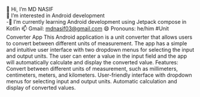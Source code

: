👋 Hi, I’m MD NASIF <br>
👀 I’m interested in Android development <br>
-🌱 I’m currently learning Android development using Jetpack compose in Kotlin 
📫 Gmail: mdnasif03@gmail.com
😄 Pronouns: he/him
#Unit Converter App
This Android application is a unit converter that allows users to convert between different units of measurement. 
The app has a simple and intuitive user interface with two dropdown menus for selecting the input and output units. 
The user can enter a value in the input field and the app will automatically calculate and display the converted value.
Features:
Convert between different units of measurement, such as millimeters, centimeters, meters, and kilometers.
User-friendly interface with dropdown menus for selecting input and output units.
Automatic calculation and display of converted values.
